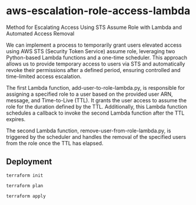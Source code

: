 # aws-escalation-role-access-lambda

Method for Escalating Access Using STS Assume Role with Lambda and Automated Access Removal

We can implement a process to temporarily grant users elevated access using AWS STS (Security Token Service) 
assume role, leveraging two Python-based Lambda functions and a one-time scheduler. This approach allows us to
provide temporary access to users via STS and automatically revoke their permissions after a defined period, 
ensuring controlled and time-limited access escalation.

The first Lambda function, add-user-to-role-lambda.py, is responsible for assigning a specified role to a user 
based on the provided user ARN, message, and Time-to-Live (TTL). It grants the user access to assume the role 
for the duration defined by the TTL. Additionally, this Lambda function schedules a callback to invoke the 
second Lambda function after the TTL expires.

The second Lambda function, remove-user-from-role-lambda.py, is triggered by the scheduler and handles the 
removal of the specified users from the role once the TTL has elapsed.



## Deployment

``terraform init``

``terraform plan``

``terraform apply``

